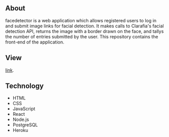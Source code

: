 ## About 

facedetector is a web application which allows registered users to log in and submit image links for facial detection. It makes calls to Clarafia's facial detection API, returns the image with a border drawn on the face, and tallys the number of entries submitted by the user.
This repository contains the front-end of the application.

## View

[link](face-detection-machine.herokuapp.com "View Project").


## Technology 

- HTML 
- CSS 
- JavaScript 
- React 
- Node.js
- PostgreSQL 
- Heroku
